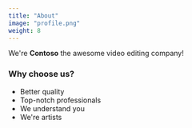 ```yaml
---
title: "About"
image: "profile.png"
weight: 8
---
```


We're **Contoso** the awesome video editing company!

### Why choose us?

* Better quality
* Top-notch professionals
* We understand you
* We're artists
